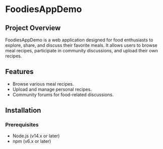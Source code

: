 # FoodiesAppDemo

## Project Overview
FoodiesAppDemo is a web application designed for food enthusiasts to explore, share, and discuss their favorite meals. It allows users to browse meal recipes, participate in community discussions, and upload their own recipes.

## Features
- Browse various meal recipes.
- Upload and manage personal recipes.
- Community forums for food-related discussions.

## Installation

### Prerequisites
- Node.js (v14.x or later)
- npm (v6.x or later)
